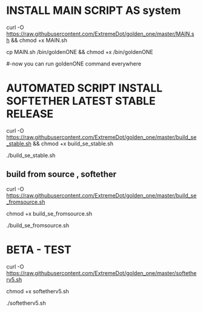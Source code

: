 # INSTALL MAIN SCRIPT AS system 
curl -O https://raw.githubusercontent.com/ExtremeDot/golden_one/master/MAIN.sh && chmod +x MAIN.sh

cp MAIN.sh /bin/goldenONE && chmod +x /bin/goldenONE

 #-now you can run goldenONE command everywhere

# AUTOMATED SCRIPT INSTALL SOFTETHER LATEST STABLE RELEASE

curl -O https://raw.githubusercontent.com/ExtremeDot/golden_one/master/build_se_stable.sh && chmod +x build_se_stable.sh

./build_se_stable.sh



## build from source , softether
curl -O https://raw.githubusercontent.com/ExtremeDot/golden_one/master/build_se_fromsource.sh

chmod +x build_se_fromsource.sh

./build_se_fromsource.sh

# BETA - TEST

curl -O https://raw.githubusercontent.com/ExtremeDot/golden_one/master/softetherv5.sh

chmod +x softetherv5.sh

./softetherv5.sh
